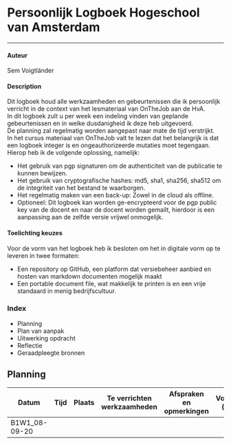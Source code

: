 # Persoonlijk Logboek Hogeschool van Amsterdam
----

#### Auteur
Sem Voigtländer

#### Description

Dit logboek houd alle werkzaamheden en gebeurtenissen die ik persoonlijk verricht in de context van het lesmateriaal van OnTheJob aan de HvA.  
In dit logboek zult u per week een indeling vinden van geplande gebeurtenissen en in welke dusdanigheid ik deze heb uitgevoerd.  
De planning zal regelmatig worden aangepast naar mate de tijd verstrijkt.  
In het cursus materiaal van OnTheJob valt te lezen dat het belangrijk is dat een logboek integer is en ongeauthorizeerde mutaties moet tegengaan.  
Hierop heb ik de volgende oplossing, namelijk:
- Het gebruik van pgp signaturen om de authenticiteit van de publicatie te kunnen bewijzen.
- Het gebruik van cryptografische hashes: md5, sha1, sha256, sha512 om de integriteit van het bestand te waarborgen.  
- Het regelmatig maken van een back-up: Zowel in de cloud als offline.
- Optioneel: Dit logboek kan worden ge-encrypteerd voor de pgp public key van de docent en naar de docent worden gemailt, hierdoor is een aanpassing aan de 
zelfde versie vrijwel onmogelijk.  


#### Toelichting keuzes

Voor de vorm van het logboek heb ik besloten om het in digitale vorm op te leveren in twee formaten:  
- Een repository op GitHub, een platform dat versiebeheer aanbied en hosten van markdown documenten mogelijk maakt  
- Een portable document file, wat makkelijk te printen is en een vrije standaard in menig bedrijfscultuur.


### Index

- Planning
- Plan van aanpak
- Uitwerking opdracht
- Reflectie
- Geraadpleegte bronnen


## Planning

| Datum		| Tijd		| Plaats		| Te verrichten werkzaamheden		| Afspraken en opmerkingen	|  Voltooid (y/n) |
| ------------- | ------------- | --------------------- | ------------------------------------- | ----------------------------- | --------------- |
| B1W1_08-09-20 | 		|			| 					| 				| 		  |

